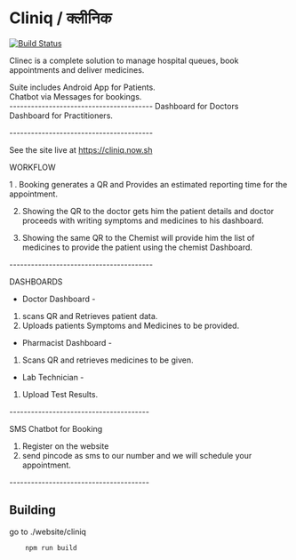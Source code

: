 # Cliniq / क्लीनिक 

[![Build Status](https://dev.azure.com/heyAyushhh/cliniq/_apis/build/status/heyAyushh.cliniq?branchName=master)](https://dev.azure.com/heyAyushhh/cliniq/_build/latest?definitionId=2?branchName=master)  
  
  
Clinec is a complete solution to manage hospital queues, book appointments and deliver medicines. 
  
Suite includes Android App for Patients.  
Chatbot via Messages for bookings.  
-*-*-*-*-*-*-*-*-*-*-*-*-*-*-*-*-*-*-*-*-*-*-*-*-*-*-*-*-*-*-*-*-*-*-*-*-*-*-*-*
Dashboard for Doctors  
Dashboard for Practitioners.   
  
-*-*-*-*-*-*-*-*-*-*-*-*-*-*-*-*-*-*-*-*-*-*-*-*-*-*-*-*-*-*-*-*-*-*-*-*-*-*-*-*

See the site live at https://cliniq.now.sh
  
WORKFLOW  
  
1 . Booking generates a QR and Provides an estimated reporting time for the appointment.  
  
2. Showing the QR to the doctor gets him the patient details and doctor proceeds with writing symptoms and medicines to his dashboard.  
  
3. Showing the same QR to the Chemist will provide him the list of medicines to provide the patient using the chemist Dashboard.  
  
  
-*-*-*-*-*-*-*-*-*-*-*-*-*-*-*-*-*-*-*-*-*-*-*-*-*-*-*-*-*-*-*-*-*-*-*-*-*-*-*-*
  
DASHBOARDS
  
* Doctor Dashboard - 
1.  scans QR and Retrieves patient data.  
2. Uploads patients Symptoms and Medicines to be provided.  
  
* Pharmacist Dashboard - 
1. Scans QR and retrieves medicines to be given.  
  
* Lab Technician - 
1. Upload Test Results.
  
*-*-*-*-*-*-*-*-*-*-*-*-*-*-*-*-*-*-*-*-*-*-*-*-*-*-*-*-*-*-*-*-*-*-*-*-*-*-*-*
  
SMS Chatbot for Booking
1. Register on the website
2. send pincode as sms to our number and we will schedule your appointment.  
  
*-*-*-*-*-*-*-*-*-*-*-*-*-*-*-*-*-*-*-*-*-*-*-*-*-*-*-*-*-*-*-*-*-*-*-*-*-*-*-*

## Building

go to ./website/cliniq
```
    npm run build
```